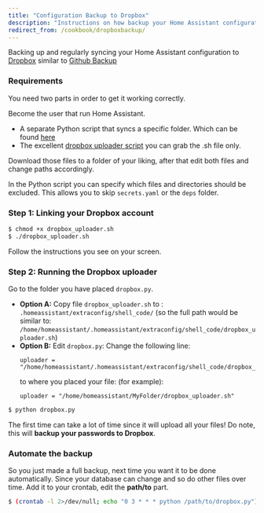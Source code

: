 ```yaml
---
title: "Configuration Backup to Dropbox"
description: "Instructions on how backup your Home Assistant configuration to Dropbox"
redirect_from: /cookbook/dropboxbackup/
---
```


Backing up and regularly syncing your Home Assistant configuration to [Dropbox](http://dropbox.com) similar to [Github Backup](/docs/ecosystem/backup/backup_github/)

### Requirements

You need two parts in order to get it working correctly.

Become the user that run Home Assistant.

- A separate Python script that syncs a specific folder. Which can be found [here](https://gist.github.com/riemers/31e3350041fd3e47e489cbc811209d6f)
- The excellent [dropbox uploader script](https://github.com/andreafabrizi/Dropbox-Uploader/blob/master/dropbox_uploader.sh) you can grab the .sh file only.

Download those files to a folder of your liking, after that edit both files and change paths accordingly.

In the Python script you can specify which files and directories should be excluded. This allows you to skip `secrets.yaml` or the `deps` folder.

### Step 1: Linking your Dropbox account

```bash
$ chmod +x dropbox_uploader.sh
$ ./dropbox_uploader.sh
```
Follow the instructions you see on your screen.

### Step 2: Running the Dropbox uploader

Go to the folder you have placed `dropbox.py`.

- **Option A:**
  Copy file `dropbox_uploader.sh` to : `.homeassistant/extraconfig/shell_code/` (so the full path would be similar to: `/home/homeassistant/.homeassistant/extraconfig/shell_code/dropbox_uploader.sh`)
- **Option B:**
  Edit `dropbox.py`:
  Change the following line: 
  ```
  uploader = "/home/homeassistant/.homeassistant/extraconfig/shell_code/dropbox_uploader.sh"
  ```
  to where you placed your file: (for example):
  ```
  uploader = "/home/homeassistant/MyFolder/dropbox_uploader.sh"
  ```


```bash
$ python dropbox.py
```

The first time can take a lot of time since it will upload all your files!
Do note, this will **backup your passwords to Dropbox**.

### Automate the backup

So you just made a full backup, next time you want it to be done automatically. Since your database can change and so do other files over time.
Add it to your crontab, edit the **path/to** part.

```bash
$ (crontab -l 2>/dev/null; echo "0 3 * * * python /path/to/dropbox.py") | crontab -
```
